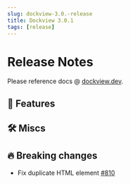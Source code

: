 ```yaml
---
slug: dockview-3.0.-release
title: Dockview 3.0.1
tags: [release]
---
```


# Release Notes

Please reference docs @ [dockview.dev](https://dockview.dev).

## 🚀 Features

## 🛠 Miscs

## 🔥 Breaking changes

- Fix duplicate HTML element [#810](https://github.com/mathuo/dockview/issues/818)
